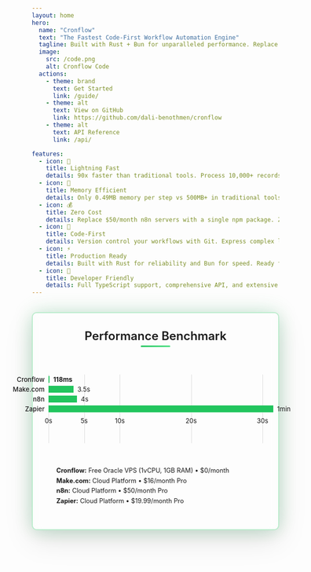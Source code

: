 ```yaml
---
layout: home
hero:
  name: "Cronflow"
  text: "The Fastest Code-First Workflow Automation Engine"
  tagline: Built with Rust + Bun for unparalleled performance. Replace your entire n8n infrastructure with a single package.
  image:
    src: /code.png
    alt: Cronflow Code
  actions:
    - theme: brand
      text: Get Started
      link: /guide/
    - theme: alt
      text: View on GitHub
      link: https://github.com/dali-benothmen/cronflow
    - theme: alt
      text: API Reference
      link: /api/

features:
  - icon: 🚀
    title: Lightning Fast
    details: 90x faster than traditional tools. Process 10,000+ records in 2ms with true concurrency.
  - icon: 💾
    title: Memory Efficient
    details: Only 0.49MB memory per step vs 500MB+ in traditional tools. 10x less memory consumption.
  - icon: 💰
    title: Zero Cost
    details: Replace $50/month n8n servers with a single npm package. Zero infrastructure costs.
  - icon: 🔧
    title: Code-First
    details: Version control your workflows with Git. Express complex logic with TypeScript and Rust.
  - icon: ⚡
    title: Production Ready
    details: Built with Rust for reliability and Bun for speed. Ready for production in 30 seconds.
  - icon: 🎯
    title: Developer Friendly
    details: Full TypeScript support, comprehensive API, and extensive examples.
---
```


<div class="performance-benchmark">
  <h3 class="benchmark-title">Performance Benchmark</h3>
  <figure class="bench" style="position: relative; max-width: 670px; height: 140px; font-size: 13px; line-height: 20px; margin: 0 auto; margin-top: 50px;">
    <div>
      <!-- Grid lines -->
      <div style="position: absolute; left: 0%; top: 0; width: 1px; bottom: 0; background: rgba(127, 127, 127, 0.25);"></div>
      <div style="position: absolute; left: 16.67%; top: 0; width: 1px; bottom: 0; background: rgba(127, 127, 127, 0.25);"></div>
      <div style="position: absolute; left: 33.33%; top: 0; width: 1px; bottom: 0; background: rgba(127, 127, 127, 0.25);"></div>
      <div style="position: absolute; left: 66.67%; top: 0; width: 1px; bottom: 0; background: rgba(127, 127, 127, 0.25);"></div>
      <div style="position: absolute; left: 100%; top: 0; width: 1px; bottom: 0; background: rgba(127, 127, 127, 0.25);"></div>
      <!-- Cronflow Bar -->
      <div style="position: absolute; left: 0; top: 3px; width: 0.4%; height: 14px; background: rgba(191, 191, 191, 0.2);"></div>
      <div style="position: absolute; left: 0; top: 3px; height: 14px; background: #22c55e;" class="bench-bar cronflow-bar"></div>
      <div style="position: absolute; right: 100%; top: 0px; width: 120px; height: 20px; text-align: right; white-space: nowrap; margin-right: 8px; font-weight: bold;">
          <a href="/guide/">Cronflow</a>
      </div>
      <div style="position: absolute; left: 0.4%; top: 0px; height: 20px; margin-left: 8px; font-weight: bold;" class="cronflow-time time-label">
          118ms
      </div>
      <!-- Make.com Bar -->
      <div style="position: absolute; left: 0; top: 23px; width: 11.67%; height: 14px; background: rgba(191, 191, 191, 0.2);"></div>
      <div style="position: absolute; left: 0; top: 23px; height: 14px; background: #22c55e;" class="bench-bar make-bar"></div>
      <div style="position: absolute; right: 100%; top: 20px; width: 120px; height: 20px; text-align: right; white-space: nowrap; margin-right: 8px;">
          <a href="https://make.com/">Make.com</a>
      </div>
      <div style="position: absolute; left: 11.67%; top: 20px; height: 20px; margin-left: 8px;" class="make-time time-label">
          3.5s
      </div>
      <!-- n8n Bar -->
      <div style="position: absolute; left: 0; top: 43px; width: 13.33%; height: 14px; background: rgba(191, 191, 191, 0.2);"></div>
      <div style="position: absolute; left: 0; top: 43px; height: 14px; background: #22c55e;" class="bench-bar n8n-bar"></div>
      <div style="position: absolute; right: 100%; top: 40px; width: 120px; height: 20px; text-align: right; white-space: nowrap; margin-right: 8px;">
          <a href="https://n8n.io/">n8n</a>
      </div>
      <div style="position: absolute; left: 13.33%; top: 40px; height: 20px; margin-left: 8px;" class="n8n-time time-label">
          4s
      </div>
      <!-- Zapier Bar -->
      <div style="position: absolute; left: 0; top: 63px; width: 105%; height: 14px; background: rgba(191, 191, 191, 0.2);"></div>
      <div style="position: absolute; left: 0; top: 63px; height: 14px; background: #22c55e;" class="bench-bar zapier-bar"></div>
      <div style="position: absolute; right: 100%; top: 60px; width: 120px; height: 20px; text-align: right; white-space: nowrap; margin-right: 8px;">
        <a href="https://zapier.com/">Zapier</a>
      </div>
      <div style="position: absolute; left: 105%; top: 60px; height: 20px; margin-left: 8px;" class="zapier-time time-label">
        1min
      </div>
      <!-- Time scale -->
      <div style="position: absolute; left: 0%; top: 84px; width: 50px; margin-left: -25px; text-align: center;">0s</div>
      <div style="position: absolute; left: 16.67%; top: 84px; width: 50px; margin-left: -25px; text-align: center;">5s</div>
      <div style="position: absolute; left: 33.33%; top: 84px; width: 50px; margin-left: -25px; text-align: center;">10s</div>
      <div style="position: absolute; left: 66.67%; top: 84px; width: 50px; margin-left: -25px; text-align: center;">20s</div>
      <div style="position: absolute; left: 100%; top: 84px; width: 50px; margin-left: -25px; text-align: center;">30s</div>
    </div>
  </figure>
  <div class="benchmark-details">
      <div class="detail-item">
          <strong>Cronflow:</strong> Free Oracle VPS (1vCPU, 1GB RAM) • $0/month
      </div>
      <div class="detail-item">
          <strong>Make.com:</strong> Cloud Platform • $16/month Pro
      </div>
      <div class="detail-item">
          <strong>n8n:</strong> Cloud Platform • $50/month Pro
      </div>
      <div class="detail-item">
          <strong>Zapier:</strong> Cloud Platform • $19.99/month Pro
      </div>
  </div>
</div>

<style>
/* Override VitePress default colors with green theme */
:root {
  --vp-c-brand: #22c55e;
  --vp-c-brand-light: #4ade80;
  --vp-c-brand-lighter: #86efac;
  --vp-c-brand-dark: #16a34a;
  --vp-c-brand-darker: #15803d;
  --vp-c-brand-highlight: #22c55e;
  --vp-c-brand-hover: #4ade80;
  --vp-c-brand-active: #16a34a;
  
  /* Override indigo colors with green variations */
  --vp-c-indigo-1: #86efac;
  --vp-c-indigo-2: #4ade80;
  --vp-c-indigo-3: #22c55e;
  
  /* Override purple colors with green variations */
  --vp-c-purple-1: #bbf7d0;
  --vp-c-purple-2: #86efac;
  --vp-c-purple-3: #4ade80;
}

/* Override button colors specifically */
.VPButton.brand {
  background-color: #22c55e !important;
  border-color: #22c55e !important;
}

.VPButton.brand:hover {
  background-color: #4ade80 !important;
  border-color: #4ade80 !important;
}

.VPButton.alt {
  border-color: #22c55e !important;
  color: #22c55e !important;
}

.VPButton.alt:hover {
  background-color: #22c55e !important;
  color: white !important;
}

/* Override any remaining blue colors */
.VPHomeHero .actions .VPButton.brand {
  background-color: #22c55e !important;
  border-color: #22c55e !important;
}

.VPHomeHero .actions .VPButton.brand:hover {
  background-color: #4ade80 !important;
  border-color: #4ade80 !important;
}

/* Ensure logo stays in proper position */
.VPNav .logo {
  position: relative !important;
  top: auto !important;
  bottom: auto !important;
  left: auto !important;
  right: auto !important;
  transform: none !important;
}

/* Fix image container positioning */
.image-container[data-v-89d2fc22] {
  transform: none !important;
}

/* Hero background effects */
:root {
  --vp-home-hero-image-background-image: linear-gradient(
    -45deg,
    rgba(34, 197, 94, 0.1) 0%,
    rgba(34, 197, 94, 0.05) 25%,
    rgba(34, 197, 94, 0.1) 50%,
    rgba(34, 197, 94, 0.05) 75%,
    rgba(34, 197, 94, 0.1) 100%
  );
  --vp-home-hero-image-filter: blur(120px);
}

.VPHomeHero .image {
  position: relative;
}

.VPHomeHero .image::before {
  content: '';
  position: absolute;
  top: -50%;
  left: -50%;
  width: 200%;
  height: 200%;
  background: radial-gradient(
    circle at center,
    rgba(34, 197, 94, 0.15) 0%,
    rgba(34, 197, 94, 0.1) 30%,
    rgba(34, 197, 94, 0.05) 60%,
    transparent 100%
  );
  border-radius: 50%;
  filter: blur(80px);
  z-index: -1;
}

.VPHomeHero .image::after {
  content: '';
  position: absolute;
  top: 20%;
  right: -30%;
  width: 60%;
  height: 60%;
  background: linear-gradient(
    45deg,
    rgba(34, 197, 94, 0.1) 0%,
    rgba(34, 197, 94, 0.05) 50%,
    transparent 100%
  );
  border-radius: 30% 70% 70% 30% / 30% 30% 70% 70%;
  filter: blur(60px);
  z-index: -1;
}

/* Enhanced white box container for the image */
.VPHomeHero .image img {
  z-index: 1;
  background: white;
  border-radius: 20px;
  transform: rotate(5deg);
  top: 15%;
  left: 45%;
  box-shadow: 
    0 20px 60px rgba(0, 0, 0, 0.15),
    0 8px 32px rgba(0, 0, 0, 0.1),
    0 0 40px rgba(34, 197, 94, 0.3),
    0 0 80px rgba(34, 197, 94, 0.2);
  padding: 20px;
  border: 3px solid #22c55e;
}

/* Performance Benchmark Styles - Static Only (No Animations) */
.performance-benchmark {
  margin: 2rem auto;
  padding: 2rem;
  border-radius: 10px;
  box-shadow: 
      0 20px 60px rgba(0, 0, 0, 0.1),
      0 8px 32px rgba(0, 0, 0, 0.05),
      0 0 40px rgba(34, 197, 94, 0.2);
  border: 2px solid rgba(34, 197, 94, 0.3);
  backdrop-filter: blur(10px);
}

.benchmark-title {
  text-align: center;
  margin-top: 0 !important;
  margin-bottom: 4rem;
  font-size: 1.5rem;
  font-weight: 600;
  color: var(--vp-c-text-1);
  position: relative;
}

.benchmark-title::after {
  content: '';
  position: absolute;
  bottom: -8px;
  left: 50%;
  transform: translateX(-50%);
  width: 60px;
  height: 3px;
  background: linear-gradient(90deg, #22c55e, #4ade80);
  border-radius: 2px;
}

.bench {
  margin: 0;
  padding: 0;
}

.bench a {
  color: var(--vp-c-text-1);
  text-decoration: none;
  font-weight: 500;
  transition: color 0.3s ease;
}

.bench a:hover {
  color: #22c55e;
  text-decoration: underline;
}

/* Static progress bars */
.cronflow-bar {
  width: 0.4%;
}

.make-bar {
  width: 11.67%;
}

.n8n-bar {
  width: 13.33%;
}

.zapier-bar {
  width: 105%;
}

.benchmark-details {
  margin-top: 2rem;
  padding: 1rem;
  background: var(--vp-c-bg-soft);
  border-radius: 12px;
  border: 1px solid var(--vp-c-divider);
  max-width: 800px;
  margin-left: auto;
  margin-right: auto;
}

.detail-item {
  margin-bottom: 0.25rem;
  font-size: 0.8rem;
  color: var(--vp-c-text-2);
  line-height: 1.3;
}

.detail-item:last-child {
  margin-bottom: 0;
}

.detail-item strong {
  color: var(--vp-c-text-1);
}

/* Responsive design */
@media (max-width: 768px) {
  .performance-benchmark {
      margin: 1rem;
      padding: 1.5rem;
  }
  
  .bench {
      font-size: 11px;
      line-height: 16px;
  }
  
  .bench > div > div {
      left: 100px !important;
  }
  
  .bench > div > div[style*="right: 100%"] {
      width: 100px !important;
  }
}
</style>
